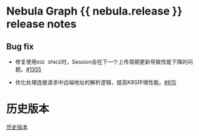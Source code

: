 # Nebula Graph {{ nebula.release }} release notes

## Bug fix

- 修复使用`USE SPACE`时，Session会在下一个上传周期更新导致性能下降的问题。[#1355](https://github.com/vesoft-inc/nebula-graph/pull/1355)

- 优化处理连接请求中远端地址的解析逻辑，提高K8S环境性能。[#615](https://github.com/vesoft-inc/nebula-common/pull/615)


# 历史版本

[历史版本](https://nebula-graph.com.cn/tags/release-note/)
